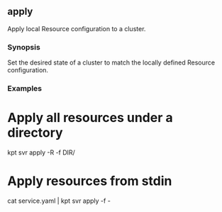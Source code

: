 ## apply

Apply local Resource configuration to a cluster.

### Synopsis

Set the desired state of a cluster to match the locally defined Resource configuration.

### Examples

  # Apply all resources under a directory
  kpt svr apply -R -f DIR/

  # Apply resources from stdin
  cat service.yaml | kpt svr apply -f -
